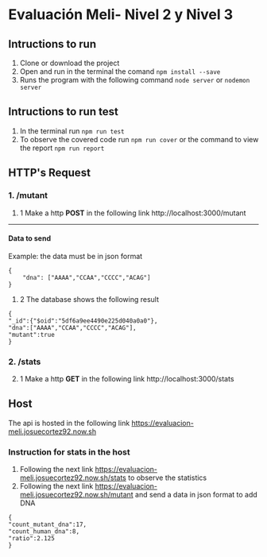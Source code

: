 # Evaluación Meli- Nivel 2 y Nivel 3

## Intructions to run 
1. Clone or download the project
2. Open and run in the terminal the comand `npm install --save`
3. Runs the program with the following command `node server` or `nodemon server`

## Intructions to run test
1. In the terminal run `npm run test`
2. To observe the covered code run `npm run cover` or the command to view the report `npm run report`

## HTTP's Request
### 1. /mutant
1. 1 Make a http **POST** in the following link http://localhost:3000/mutant
----
#### Data to send
Example: the data must be in json format
````
{
	"dna": ["AAAA","CCAA","CCCC","ACAG"]
}
````
1. 2 The database shows the following result
````
{
"_id":{"$oid":"5df6a9ee4490e225d040a0a0"},
"dna":["AAAA","CCAA","CCCC","ACAG"],
"mutant":true
}
````
### 2. /stats
2. 1 Make a http **GET** in the following link http://localhost:3000/stats

## Host
 The api is hosted in the following link https://evaluacion-meli.josuecortez92.now.sh
 ### Instruction for stats in the host
 1. Following the next link https://evaluacion-meli.josuecortez92.now.sh/stats to observe the statistics
 2. Following the next link https://evaluacion-meli.josuecortez92.now.sh/mutant and send a data in json format to add DNA
 ````
 {
 "count_mutant_dna":17,
 "count_human_dna":8,
 "ratio":2.125
 }
 ````